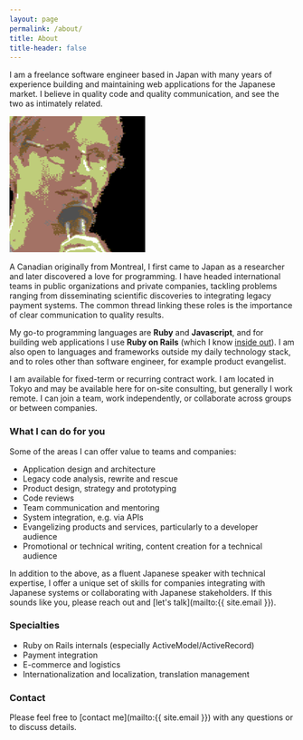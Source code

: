 ```yaml
---
layout: page
permalink: /about/
title: About
title-header: false
---
```


<div class="profile">
<p>
I am a freelance software engineer based in Japan with many years of experience
building and maintaining web applications for the Japanese market. I believe in
quality code and quality communication, and see the two as intimately related.
</p>
</div>

<div class="avatar">
<img src="/assets/chrissalzberg-c64.png">
</div>

A Canadian originally from Montreal, I first came to Japan as a researcher
and later discovered a love for programming. I have headed international teams
in public organizations and private companies, tackling problems ranging from
disseminating scientific discoveries to integrating legacy payment systems.
The common thread linking these roles is the importance of clear communication
to quality results.

My go-to programming languages are **Ruby** and **Javascript**, and for
building web applications I use **Ruby on Rails** (which I know [inside
out](/speaking#the-elusive-attribute)). I am also open to languages
and frameworks outside my daily technology stack, and to roles other than
software engineer, for example product evangelist.

I am available for fixed-term or recurring contract work. I am located in Tokyo
and may be available here for on-site consulting, but generally I work
remote. I can join a team, work independently, or collaborate across groups
or between companies.

### What I can do for you

Some of the areas I can offer value to teams and companies:

- Application design and architecture
- Legacy code analysis, rewrite and rescue
- Product design, strategy and prototyping
- Code reviews
- Team communication and mentoring
- System integration, e.g. via APIs
- Evangelizing products and services, particularly to a developer audience
- Promotional or technical writing, content creation for a technical audience

In addition to the above, as a fluent Japanese speaker with technical
expertise, I offer a unique set of skills for companies integrating with
Japanese systems or collaborating with Japanese stakeholders. If this sounds
like you, please reach out and [let's talk](mailto:{{ site.email }}).

### Specialties

- Ruby on Rails internals (especially ActiveModel/ActiveRecord)
- Payment integration
- E-commerce and logistics
- Internationalization and localization, translation management

### Contact

Please feel free to [contact me](mailto:{{ site.email }})
with any questions or to discuss details.
